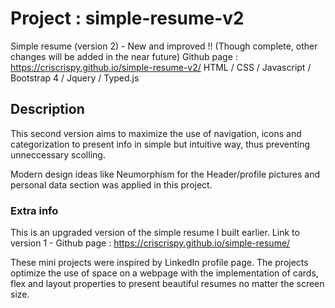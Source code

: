 # Project : simple-resume-v2
Simple resume (version 2) - New and improved !!
(Though complete, other changes will be added in the near future)
Github page : https://criscrispy.github.io/simple-resume-v2/
HTML / CSS / Javascript / Bootstrap 4 / Jquery / Typed.js

## Description
This second version aims to maximize the use of navigation, 
icons and categorization to present info in simple but intuitive way, 
thus preventing unneccessary scolling. 

Modern design ideas like Neumorphism for the  Header/profile pictures and personal data 
section was applied in this project. 

### Extra info
This is an upgraded version of the simple resume I built earlier.
Link to version 1 - Github page : https://criscrispy.github.io/simple-resume/

These mini projects were inspired by LinkedIn profile page.
The projects optimize the use of space on a webpage with the implementation of cards, 
flex and layout properties to present beautiful resumes no matter the screen size.

